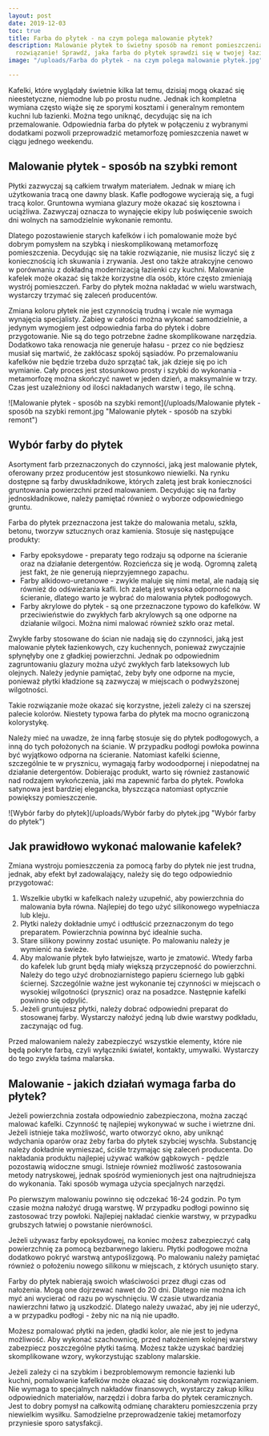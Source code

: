 ```yaml
---
layout: post
date: 2019-12-03
toc: true
title: Farba do płytek - na czym polega malowanie płytek?
description: Malowanie płytek to świetny sposób na remont pomieszczenia. To proste
  rozwiązanie! Sprawdź, jaka farba do płytek sprawdzi się w twojej łazience lub kuchni
image: "/uploads/Farba do płytek - na czym polega malowanie płytek.jpg"

---
```

Kafelki, które wyglądały świetnie kilka lat temu, dzisiaj mogą okazać się nieestetyczne, niemodne lub po prostu nudne. Jednak ich kompletna wymiana często wiąże się ze sporymi kosztami i generalnym remontem kuchni lub łazienki. Można tego uniknąć, decydując się na ich przemalowanie. Odpowiednia farba do płytek w połączeniu z wybranymi dodatkami pozwoli przeprowadzić metamorfozę pomieszczenia nawet w ciągu jednego weekendu.

## Malowanie płytek - sposób na szybki remont

Płytki zazwyczaj są całkiem trwałym materiałem. Jednak w miarę ich użytkowania tracą one dawny blask. Kafle podłogowe wycierają się, a fugi tracą kolor. Gruntowna wymiana glazury może okazać się kosztowna i uciążliwa. Zazwyczaj oznacza to wynajęcie ekipy lub poświęcenie swoich dni wolnych na samodzielnie wykonanie remontu.

Dlatego pozostawienie starych kafelków i ich pomalowanie może być dobrym pomysłem na szybką i nieskomplikowaną metamorfozę pomieszczenia. Decydując się na takie rozwiązanie, nie musisz liczyć się z koniecznością ich skuwania i zrywania. Jest ono także atrakcyjne cenowo w porównaniu z dokładną modernizacją łazienki czy kuchni. Malowanie kafelek może okazać się także korzystne dla osób, które często zmieniają wystrój pomieszczeń. Farby do płytek można nakładać w wielu warstwach, wystarczy trzymać się zaleceń producentów.

Zmiana koloru płytek nie jest czynnością trudną i wcale nie wymaga wynajęcia specjalisty. Zabieg w całości można wykonać samodzielnie, a jedynym wymogiem jest odpowiednia farba do płytek i dobre przygotowanie. Nie są do tego potrzebne żadne skomplikowane narzędzia. Dodatkowo taka renowacja nie generuje hałasu - przez co nie będziesz musiał się martwić, że zakłócasz spokój sąsiadów. Po przemalowaniu kafelków nie będzie trzeba dużo sprzątać tak, jak dzieje się po ich wymianie. Cały proces jest stosunkowo prosty i szybki do wykonania - metamorfozę można skończyć nawet w jeden dzień, a maksymalnie w trzy. Czas jest uzależniony od ilości nakładanych warstw i tego, ile schną.

![Malowanie płytek - sposób na szybki remont](/uploads/Malowanie płytek - sposób na szybki remont.jpg "Malowanie płytek - sposób na szybki remont")

## Wybór farby do płytek

Asortyment farb przeznaczonych do czynności, jaką jest malowanie płytek, oferowany przez producentów jest stosunkowo niewielki. Na rynku dostępne są farby dwuskładnikowe, których zaletą jest brak konieczności gruntowania powierzchni przed malowaniem. Decydując się na farby jednoskładnikowe, należy pamiętać również o wyborze odpowiedniego gruntu.

Farba do płytek przeznaczona jest także do malowania metalu, szkła, betonu, tworzyw sztucznych oraz kamienia. Stosuje się następujące produkty:

* Farby epoksydowe - preparaty tego rodzaju są odporne na ścieranie oraz na działanie detergentów. Rozcieńcza się je wodą. Ogromną zaletą jest fakt, że nie generują nieprzyjemnego zapachu.
* Farby alkidowo-uretanowe - zwykle maluje się nimi metal, ale nadają się również do odświeżania kafli. Ich zaletą jest wysoka odporność na ścieranie, dlatego warto je wybrać do malowania płytek podłogowych.
* Farby akrylowe do płytek - są one przeznaczone typowo do kafelków. W przeciwieństwie do zwykłych farb akrylowych są one odporne na działanie wilgoci. Można nimi malować również szkło oraz metal.

Zwykłe farby stosowane do ścian nie nadają się do czynności, jaką jest malowanie płytek łazienkowych, czy kuchennych, ponieważ zwyczajnie spłynęłyby one z gładkiej powierzchni. Jednak po odpowiednim zagruntowaniu glazury można użyć zwykłych farb lateksowych lub olejnych. Należy jedynie pamiętać, żeby były one odporne na mycie, ponieważ płytki kładzione są zazwyczaj w miejscach o podwyższonej wilgotności.

Takie rozwiązanie może okazać się korzystne, jeżeli zależy ci na szerszej palecie kolorów. Niestety typowa farba do płytek ma mocno ograniczoną kolorystykę.

Należy mieć na uwadze, że inną farbę stosuje się do płytek podłogowych, a inną do tych położonych na ścianie. W przypadku podłogi powłoka powinna być wyjątkowo odporna na ścieranie. Natomiast kafelki ścienne, szczególnie te w prysznicu, wymagają farby wodoodpornej i niepodatnej na działanie detergentów. Dobierając produkt, warto się również zastanowić nad rodzajem wykończenia, jaki ma zapewnić farba do płytek. Powłoka satynowa jest bardziej elegancka, błyszcząca natomiast optycznie powiększy pomieszczenie.

![Wybór farby do płytek](/uploads/Wybór farby do płytek.jpg "Wybór farby do płytek")

## Jak prawidłowo wykonać malowanie kafelek?

Zmiana wystroju pomieszczenia za pomocą farby do płytek nie jest trudna, jednak, aby efekt był zadowalający, należy się do tego odpowiednio przygotować:

1. Wszelkie ubytki w kafelkach należy uzupełnić, aby powierzchnia do malowania była równa. Najlepiej do tego użyć silikonowego wypełniacza lub kleju.
2. Płytki należy dokładnie umyć i odtłuścić przeznaczonym do tego preparatem. Powierzchnia powinna być idealnie sucha.
3. Stare silikony powinny zostać usunięte. Po malowaniu należy je wymienić na świeże.
4. Aby malowanie płytek było łatwiejsze, warto je zmatowić. Wtedy farba do kafelek lub grunt będą miały większą przyczepność do powierzchni. Należy do tego użyć drobnoziarnistego papieru ściernego lub gąbki ściernej. Szczególnie ważne jest wykonanie tej czynności w miejscach o wysokiej wilgotności (prysznic) oraz na posadzce. Następnie kafelki powinno się odpylić.
5. Jeżeli gruntujesz płytki, należy dobrać odpowiedni preparat do stosowanej farby. Wystarczy nałożyć jedną lub dwie warstwy podkładu, zaczynając od fug.

Przed malowaniem należy zabezpieczyć wszystkie elementy, które nie będą pokryte farbą, czyli wyłączniki świateł, kontakty, umywalki. Wystarczy do tego zwykła taśma malarska.

## Malowanie - jakich działań wymaga farba do płytek?

Jeżeli powierzchnia została odpowiednio zabezpieczona, można zacząć malować kafelki. Czynność tę najlepiej wykonywać w suche i wietrzne dni. Jeżeli istnieje taka możliwość, warto otworzyć okno, aby uniknąć wdychania oparów oraz żeby farba do płytek szybciej wyschła. Substancję należy dokładnie wymieszać, ściśle trzymając się zaleceń producenta. Do nakładania produktu najlepiej używać wałków gąbkowych - pędzle pozostawią widoczne smugi. Istnieje również możliwość zastosowania metody natryskowej, jednak spośród wymienionych jest ona najtrudniejsza do wykonania. Taki sposób wymaga użycia specjalnych narzędzi.

Po pierwszym malowaniu powinno się odczekać 16-24 godzin. Po tym czasie można nałożyć drugą warstwę. W przypadku podłogi powinno się zastosować trzy powłoki. Najlepiej nakładać cienkie warstwy, w przypadku grubszych łatwiej o powstanie nierówności.

Jeżeli używasz farby epoksydowej, na koniec możesz zabezpieczyć całą powierzchnię za pomocą bezbarwnego lakieru. Płytki podłogowe można dodatkowo pokryć warstwą antypoślizgową. Po malowaniu należy pamiętać również o położeniu nowego silikonu w miejscach, z których usunięto stary.

Farby do płytek nabierają swoich właściwości przez długi czas od nałożenia. Mogą one dojrzewać nawet do 20 dni. Dlatego nie można ich myć ani wycierać od razu po wyschnięciu. W czasie utwardzania nawierzchni łatwo ją uszkodzić. Dlatego należy uważać, aby jej nie uderzyć, a w przypadku podłogi - żeby nic na nią nie upadło.

Możesz pomalować płytki na jeden, gładki kolor, ale nie jest to jedyna możliwość. Aby wykonać szachownicę, przed nałożeniem kolejnej warstwy zabezpiecz poszczególne płytki taśmą. Możesz także uzyskać bardziej skomplikowane wzory, wykorzystując szablony malarskie.

Jeżeli zależy ci na szybkim i bezproblemowym remoncie łazienki lub kuchni, pomalowanie kafelków może okazać się doskonałym rozwiązaniem. Nie wymaga to specjalnych nakładów finansowych, wystarczy zakup kilku odpowiednich materiałów, narzędzi i dobra farba do płytek ceramicznych. Jest to dobry pomysł na całkowitą odmianę charakteru pomieszczenia przy niewielkim wysiłku. Samodzielne przeprowadzenie takiej metamorfozy przyniesie sporo satysfakcji.
